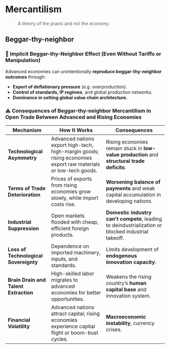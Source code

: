 # Mercantilism


> A theory of the praxis and not the economy.


## Beggar-thy-neighbor

### 🧨 Implicit Beggar-thy-Neighbor Effect (Even Without Tariffs or Manipulation)

Advanced economies can unintentionally **reproduce beggar-thy-neighbor outcomes** through:

- **Export of deflationary pressure** (e.g. overproduction).
- **Control of standards, IP regimes**, and global production networks.
- **Dominance in setting global value chain architecture.**


### ⚠️ Consequences of Beggar-thy-neighbor Mercantilism in Open Trade Between Advanced and Rising Economies
| **Mechanism** | **How It Works** | **Consequences** |
| --- | --- | --- |
| **Technological Asymmetry** | Advanced nations export high-tech, high-margin goods; rising economies export raw materials or low-tech goods. | Rising economies remain stuck in **low-value production** and **structural trade deficits**. |
| **Terms of Trade Deterioration** | Prices of exports from rising economies grow slowly, while import costs rise. | **Worsening balance of payments** and weak capital accumulation in developing nations. |
| **Industrial Suppression** | Open markets flooded with cheap, efficient foreign products. | **Domestic industry can't compete**, leading to deindustrialization or blocked industrial takeoff. |
| **Loss of Technological Sovereignty** | Dependence on imported machinery, inputs, and standards. | Limits development of **endogenous innovation capacity**. |
| **Brain Drain and Talent Extraction** | High-skilled labor migrates to advanced economies for better opportunities. | Weakens the rising country’s **human capital base** and innovation system. |
| **Financial Volatility** | Advanced nations attract capital; rising economies experience capital flight or boom-bust cycles. | **Macroeconomic instability**, currency crises. |
